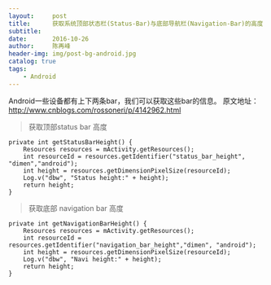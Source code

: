 ```yaml
---
layout:     post
title:      获取系统顶部状态栏(Status-Bar)与底部导航栏(Navigation-Bar)的高度
subtitle:   
date:       2016-10-26
author:     陈再峰
header-img: img/post-bg-android.jpg
catalog: true
tags:
    - Android
---
```


Android一些设备都有上下两条bar，我们可以获取这些bar的信息。
原文地址：http://www.cnblogs.com/rossoneri/p/4142962.html
>获取顶部status bar 高度

```
private int getStatusBarHeight() {
    Resources resources = mActivity.getResources();
    int resourceId = resources.getIdentifier("status_bar_height", "dimen","android");
    int height = resources.getDimensionPixelSize(resourceId);
    Log.v("dbw", "Status height:" + height);
    return height;
}
```


>获取底部 navigation bar 高度

```
private int getNavigationBarHeight() {
    Resources resources = mActivity.getResources();
    int resourceId = resources.getIdentifier("navigation_bar_height","dimen", "android");
    int height = resources.getDimensionPixelSize(resourceId);
    Log.v("dbw", "Navi height:" + height);
    return height;
}
```
